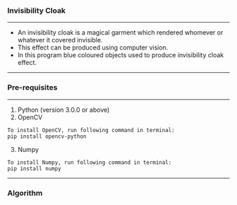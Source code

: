 ### Invisibility Cloak
<hr>

* An invisibility cloak is a magical garment which rendered whomever or whatever it covered invisible.
* This effect can be produced using computer vision.
* In this program blue coloured objects used to produce invisibility cloak effect.
<hr>

### Pre-requisites
<hr>

1. Python (version 3.0.0 or above)
2. OpenCV
```
To install OpenCV, run following command in terminal:
pip install opencv-python
```
3. Numpy
```
To install Numpy, run following command in terminal:
pip install numpy
```
<hr>

### Algorithm

